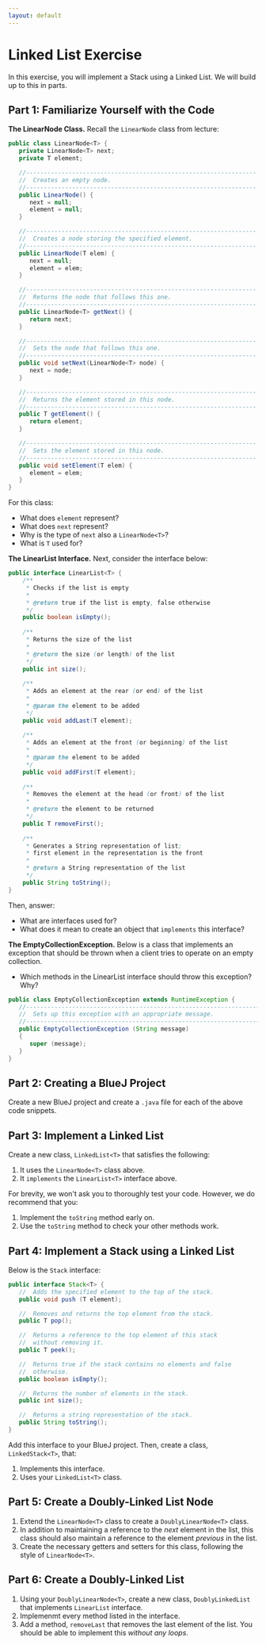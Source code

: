 ```yaml
---
layout: default
---
```



# Linked List Exercise

In this exercise, you will implement a Stack using a Linked List. We will build up to this in parts.


## Part 1: Familiarize Yourself with the Code

**The LinearNode Class.** Recall the `LinearNode` class from lecture:

```java
public class LinearNode<T> {
   private LinearNode<T> next;
   private T element;

   //-----------------------------------------------------------------
   //  Creates an empty node.
   //-----------------------------------------------------------------
   public LinearNode() {
      next = null;
      element = null;
   }

   //-----------------------------------------------------------------
   //  Creates a node storing the specified element.
   //-----------------------------------------------------------------
   public LinearNode(T elem) {
      next = null;
      element = elem;
   }

   //-----------------------------------------------------------------
   //  Returns the node that follows this one.
   //-----------------------------------------------------------------
   public LinearNode<T> getNext() {
      return next;
   }

   //-----------------------------------------------------------------
   //  Sets the node that follows this one.
   //-----------------------------------------------------------------
   public void setNext(LinearNode<T> node) {
      next = node;
   }

   //-----------------------------------------------------------------
   //  Returns the element stored in this node.
   //-----------------------------------------------------------------
   public T getElement() {
      return element;
   }

   //-----------------------------------------------------------------
   //  Sets the element stored in this node.
   //-----------------------------------------------------------------
   public void setElement(T elem) {
      element = elem;
   }
}
```

For this class:
* What does `element` represent?
* What does `next` represent?
* Why is the type of `next` also a `LinearNode<T>`?
* What is `T` used for?


**The LinearList Interface.** Next, consider the interface below:

```java
public interface LinearList<T> {
    /**
     * Checks if the list is empty
     * 
     * @return true if the list is empty, false otherwise
     */
    public boolean isEmpty();
    
    /**
     * Returns the size of the list
     * 
     * @return the size (or length) of the list
     */
    public int size();
    
    /**
     * Adds an element at the rear (or end) of the list
     * 
     * @param the element to be added
     */
    public void addLast(T element);
    
    /**
     * Adds an element at the front (or beginning) of the list
     * 
     * @param the element to be added
     */
    public void addFirst(T element);
    
    /**
     * Removes the element at the head (or front) of the list
     * 
     * @return the element to be returned
     */
    public T removeFirst();
    
    /**
     * Generates a String representation of list; 
     * first element in the representation is the front
     * 
     * @return a String representation of the list
     */
    public String toString();
}
```

Then, answer:
* What are interfaces used for?
* What does it mean to create an object that `implements` this interface?

**The EmptyCollectionException.** Below is a class that implements an exception that should be thrown
when a client tries to operate on an empty collection.
* Which methods in the LinearList interface should throw this exception? Why?
```java
public class EmptyCollectionException extends RuntimeException {
   //------------------------------------------------------------------
   //  Sets up this exception with an appropriate message.
   //------------------------------------------------------------------
   public EmptyCollectionException (String message)
   {
      super (message);
   }
}
```

## Part 2: Creating a BlueJ Project

Create a new BlueJ project and create a `.java` file for each of the above code snippets.


## Part 3: Implement a Linked List

Create a new class, `LinkedList<T>` that satisfies the following:
1. It uses the `LinearNode<T>` class above.
2. It `implements` the `LinearList<T>` interface above.

For brevity, we won't ask you to thoroughly test your code. However, we do recommend that you:
1. Implement the `toString` method early on.
2. Use the `toString` method to check your other methods work.


## Part 4: Implement a Stack using a Linked List

Below is the `Stack` interface:

```java
public interface Stack<T> {
   //  Adds the specified element to the top of the stack.
   public void push (T element);

   //  Removes and returns the top element from the stack.
   public T pop();

   //  Returns a reference to the top element of this stack
   //  without removing it.
   public T peek();

   //  Returns true if the stack contains no elements and false
   //  otherwise.
   public boolean isEmpty();

   //  Returns the number of elements in the stack.
   public int size();

   //  Returns a string representation of the stack.
   public String toString();
}
```

Add this interface to your BlueJ project. Then, create a class, `LinkedStack<T>`, that:
1. Implements this interface.
2. Uses your `LinkedList<T>` class.


## Part 5: Create a Doubly-Linked List Node

1. Extend the `LinearNode<T>` class to create a `DoublyLinearNode<T>` class.
2. In addition to maintaining a reference to the *next* element in the list, this class should also maintain a reference to the element *previous* in the list.
3. Create the necessary getters and setters for this class, following the style of `LinearNode<T>`.


## Part 6:  Create a Doubly-Linked List

1. Using your `DoublyLinearNode<T>`, create a new class, `DoublyLinkedList` that implements `LinearList` interface.
2. Implemenmt every method listed in the interface.
3. Add a method, `removeLast` that removes the last element of the list. You should be able to implement this *without any loops*.

